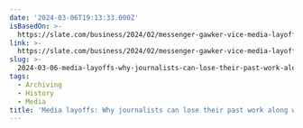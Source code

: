 ```yaml
---
date: '2024-03-06T19:13:33.000Z'
isBasedOn: >-
  https://slate.com/business/2024/02/messenger-gawker-vice-media-layoffs-sites-deleted-why.html
link: >-
  https://slate.com/business/2024/02/messenger-gawker-vice-media-layoffs-sites-deleted-why.html
slug: >-
  2024-03-06-media-layoffs-why-journalists-can-lose-their-past-work-along-with-their-jo
tags:
  - Archiving
  - History
  - Media
title: 'Media layoffs: Why journalists can lose their past work along with their jo'
---
```


